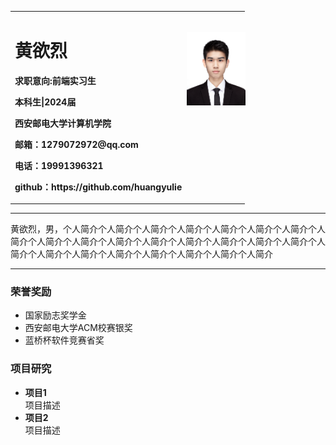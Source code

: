 <div>
<table border="0">
  <tr>
    <td width="75%">
      <h1>黄欲烈</h1>
      <p><b>求职意向:前端实习生</b></p>
      <p><b>本科生|2024届</b></p>
      <p><b>西安邮电大学计算机学院</b></p>
      <p><b>邮箱：1279072972@qq.com</b></p>
      <p><b>电话：19991396321</b></p>
      <p><b>github：https://github.com/huangyulie</b></p>
    </td>
    <td width="25%" style="position:relative">
      <img style="position:absolute;right:-1px;top:33px;" src="/04201203.jpg" width="100%">
    </td>
  </tr>
</table>
</div>

---

黄欲烈，男，个人简介个人简介个人简介个人简介个人简介个人简介个人简介个人简介个人简介个人简介个人简介个人简介个人简介个人简介个人简介个人简介个人简介个人简介个人简介个人简介个人简介个人简介个人简介个人简介

---

### 荣誉奖励
- 国家励志奖学金
- 西安邮电大学ACM校赛银奖
- 蓝桥杯软件竞赛省奖

### 项目研究
- **项目1**  
项目描述
- **项目2**  
项目描述
